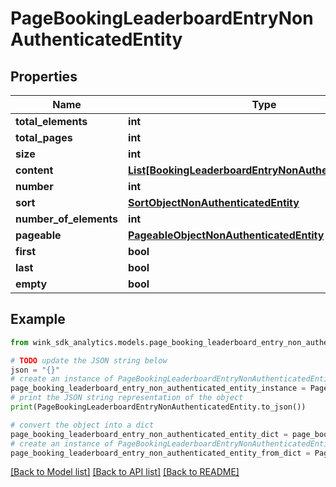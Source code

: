 # PageBookingLeaderboardEntryNonAuthenticatedEntity


## Properties

Name | Type | Description | Notes
------------ | ------------- | ------------- | -------------
**total_elements** | **int** |  | [optional] 
**total_pages** | **int** |  | [optional] 
**size** | **int** |  | [optional] 
**content** | [**List[BookingLeaderboardEntryNonAuthenticatedEntity]**](BookingLeaderboardEntryNonAuthenticatedEntity.md) |  | [optional] 
**number** | **int** |  | [optional] 
**sort** | [**SortObjectNonAuthenticatedEntity**](SortObjectNonAuthenticatedEntity.md) |  | [optional] 
**number_of_elements** | **int** |  | [optional] 
**pageable** | [**PageableObjectNonAuthenticatedEntity**](PageableObjectNonAuthenticatedEntity.md) |  | [optional] 
**first** | **bool** |  | [optional] 
**last** | **bool** |  | [optional] 
**empty** | **bool** |  | [optional] 

## Example

```python
from wink_sdk_analytics.models.page_booking_leaderboard_entry_non_authenticated_entity import PageBookingLeaderboardEntryNonAuthenticatedEntity

# TODO update the JSON string below
json = "{}"
# create an instance of PageBookingLeaderboardEntryNonAuthenticatedEntity from a JSON string
page_booking_leaderboard_entry_non_authenticated_entity_instance = PageBookingLeaderboardEntryNonAuthenticatedEntity.from_json(json)
# print the JSON string representation of the object
print(PageBookingLeaderboardEntryNonAuthenticatedEntity.to_json())

# convert the object into a dict
page_booking_leaderboard_entry_non_authenticated_entity_dict = page_booking_leaderboard_entry_non_authenticated_entity_instance.to_dict()
# create an instance of PageBookingLeaderboardEntryNonAuthenticatedEntity from a dict
page_booking_leaderboard_entry_non_authenticated_entity_from_dict = PageBookingLeaderboardEntryNonAuthenticatedEntity.from_dict(page_booking_leaderboard_entry_non_authenticated_entity_dict)
```
[[Back to Model list]](../README.md#documentation-for-models) [[Back to API list]](../README.md#documentation-for-api-endpoints) [[Back to README]](../README.md)


